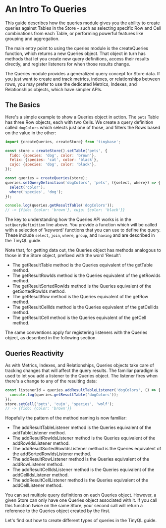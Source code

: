 # An Intro To Queries

This guide describes how the queries module gives you the ability to create
queries against Tables in the Store - such as selecting specific Row and Cell
combinations from each Table, or performing powerful features like grouping and
aggregation.

The main entry point to using the queries module is the createQueries function,
which returns a new Queries object. That object in turn has methods that let you
create new query definitions, access their results directly, and register
listeners for when those results change.

The Queries module provides a generalized query concept for Store data. If you
just want to create and track metrics, indexes, or relationships between rows,
you may prefer to use the dedicated Metrics, Indexes, and Relationships objects,
which have simpler APIs.

## The Basics

Here's a simple example to show a Queries object in action. The `pets` Table has
three Row objects, each with two Cells. We create a query definition called
`dogColors` which selects just one of those, and filters the Rows based on the
value in the other:

```js
import {createQueries, createStore} from 'tinybase';

const store = createStore().setTable('pets', {
  fido: {species: 'dog', color: 'brown'},
  felix: {species: 'cat', color: 'black'},
  cujo: {species: 'dog', color: 'black'},
});

const queries = createQueries(store);
queries.setQueryDefinition('dogColors', 'pets', ({select, where}) => {
  select('color');
  where('species', 'dog');
});

console.log(queries.getResultTable('dogColors'));
// -> {fido: {color: 'brown'}, cujo: {color: 'black'}}
```

The key to understanding how the Queries API works is in the
`setQueryDefinition` line above. You provide a function which will be called
with a selection of 'keyword' functions that you can use to define the query.
These include `select`, `join`, `where`, `group`, and `having` and are described
in the TinyQL guide.

Note that, for getting data out, the Queries object has methods analogous to
those in the Store object, prefixed with the word 'Result':

- The getResultTable method is the Queries equivalent of the getTable method.
- The getResultRowIds method is the Queries equivalent of the getRowIds method.
- The getResultSortedRowIds method is the Queries equivalent of the getSortedRowIds method.
- The getResultRow method is the Queries equivalent of the getRow method.
- The getResultCellIds method is the Queries equivalent of the getCellIds method.
- The getResultCell method is the Queries equivalent of the getCell method.

The same conventions apply for registering listeners with the Queries object, as
described in the following section.

## Queries Reactivity

As with Metrics, Indexes, and Relationships, Queries objects take care of
tracking changes that will affect the query results. The familiar paradigm is
used to let you add a listener to the Queries object. The listener fires when
there's a change to any of the resulting data:

```js
const listenerId = queries.addResultTableListener('dogColors', () => {
  console.log(queries.getResultTable('dogColors'));
});
store.setCell('pets', 'cujo', 'species', 'wolf');
// -> {fido: {color: 'brown'}}
```

Hopefully the pattern of the method naming is now familiar:

- The addResultTableListener method is the Queries equivalent of the addTableListener method.
- The addResultRowIdsListener method is the Queries equivalent of the addRowIdsListener method.
- The addResultSortedRowIdsListener method is the Queries equivalent of the addSortedRowIdsListener method.
- The addResultRowListener method is the Queries equivalent of the addRowListener method.
- The addResultCellIdsListener method is the Queries equivalent of the addCellIdsListener method.
- The addResultCellListener method is the Queries equivalent of the addCellListener method.

You can set multiple query definitions on each Queries object. However, a given
Store can only have one Queries object associated with it. If you call this
function twice on the same Store, your second call will return a reference to
the Queries object created by the first.

Let's find out how to create different types of queries in the TinyQL guide.
